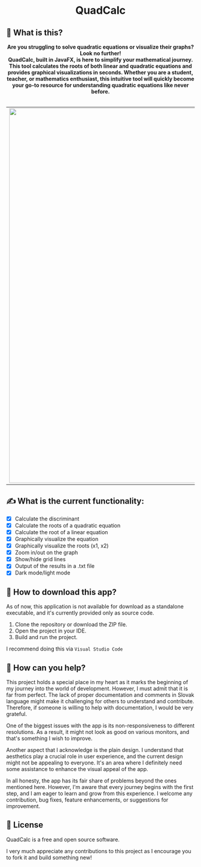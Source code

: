 <h1 align="center">QuadCalc</h1>

## 🤔 What is this?
<div align="center"><strong> Are you struggling to solve quadratic equations or visualize their graphs? Look no further! <br> QuadCalc, built in JavaFX, is here to simplify your mathematical journey. This tool calculates the roots of both linear and quadratic equations and provides graphical visualizations in seconds. Whether you are a student, teacher, or mathematics enthusiast, this intuitive tool will quickly become your go-to resource for understanding quadratic equations like never before. </strong></div><br>

<table>
  <tr>
    <td><img src="https://github.com/noeltakacs/quadratic-equation-calculator/blob/main/src/screenshots/screenshot1.png" width="1000"></td>
    <td><img src="https://github.com/noeltakacs/quadratic-equation-calculator/blob/main/src/screenshots/screenshot2.png" width="1000"></td>
  </tr>
</table>

## ✍️ What is the current functionality:
- [x] Calculate the discriminant
- [x] Calculate the roots of a quadratic equation
- [x] Calculate the root of a linear equation
- [x] Graphically visualize the equation
- [x] Graphically visualize the roots (x1, x2)
- [x] Zoom in/out on the graph
- [x] Show/hide grid lines
- [x] Output of the results in a .txt file
- [x] Dark mode/light mode

## 📲 How to download this app?
As of now, this application is not available for download as a standalone executable, and it's currently provided only as source code.
1. Clone the repository or download the ZIP file.
2. Open the project in your IDE.
3. Build and run the project.

I recommend doing this via ``Visual Studio Code``

## 🫶 How can you help?
This project holds a special place in my heart as it marks the beginning of my journey into the world of development. However, I must admit that it is far from perfect. The lack of proper documentation and comments in Slovak language might make it challenging for others to understand and contribute. Therefore, if someone is willing to help with documentation, I would be very grateful.

One of the biggest issues with the app is its non-responsiveness to different resolutions. As a result, it might not look as good on various monitors, and that's something I wish to improve.

Another aspect that I acknowledge is the plain design. I understand that aesthetics play a crucial role in user experience, and the current design might not be appealing to everyone. It's an area where I definitely need some assistance to enhance the visual appeal of the app.

In all honesty, the app has its fair share of problems beyond the ones mentioned here. However, I'm aware that every journey begins with the first step, and I am eager to learn and grow from this experience. I welcome any contribution, bug fixes, feature enhancements, or suggestions for improvement.

## 📠 License

QuadCalc is a free and open source software. 

I very much appreciate any contributions to this project as I encourage you to fork it and build something new!
